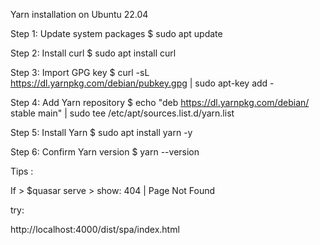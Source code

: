Yarn installation on Ubuntu 22.04

Step 1: Update system packages
$ sudo apt update

Step 2: Install curl
$ sudo apt install curl

Step 3: Import GPG key
$ curl -sL https://dl.yarnpkg.com/debian/pubkey.gpg | sudo apt-key add -

Step 4: Add Yarn repository
$ echo "deb https://dl.yarnpkg.com/debian/ stable main" | sudo tee /etc/apt/sources.list.d/yarn.list

Step 5: Install Yarn
$ sudo apt install yarn -y

Step 6: Confirm Yarn version
$ yarn --version


Tips : 

If > $quasar serve > show:  404 | Page Not Found

try:

http://localhost:4000/dist/spa/index.html

